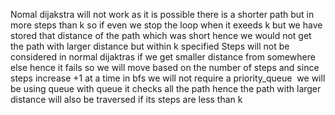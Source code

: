 Nomal dijakstra will not work as it is possible there is a shorter path but in more steps than k so if even we stop the loop when it exeeds k but we have stored that distance of the path which was short hence we would not get the path with larger distance but within k specified
​
Steps will not be considered in normal dijaktras if we get smaller distance from somewhere else hence it fails
so we will move based on the number of steps and since steps increase +1 at a time in bfs we will not require a priority_queue
​
we will be using queue
with queue it checks all the path hence the path with larger distance will also be traversed if its steps are less than k